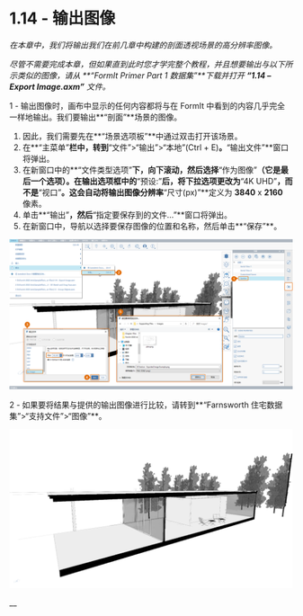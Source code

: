 # 1.14 - 输出图像

_在本章中，我们将输出我们在前几章中构建的剖面透视场景的高分辨率图像。_

_尽管不需要完成本章，但如果直到此时您才学完整个教程，并且想要输出与以下所示类似的图像，请从_ _**“FormIt Primer Part 1 数据集”**下载并打开_ _**“1.14 – Export Image.axm”**_ _文件。_

1 - 输出图像时，画布中显示的任何内容都将与在 FormIt 中看到的内容几乎完全一样地输出。我们要输出**“剖面”**场景的图像。

1. 因此，我们需要先在**“场景选项板”**中通过双击打开该场景。
2. 在**“主菜单”**栏中，转到**“文件”>“输出”>“本地”(Ctrl + E)**。**“输出文件”**窗口将弹出。
3. 在新窗口中的**“文件类型选项”**下，向下滚动，然后选择**“作为图像”**（它是最后一个选项）。在输出选项框中的**“预设:”**后，将下拉选项更改为**“4K UHD”**，而不是**“视口”**。这会自动将输出图像分辨率**“尺寸(px)”**定义为 **3840** x **2160** 像素。
4. 单击**“输出”**，然后**“指定要保存到的文件…”**窗口将弹出。
5. 在新窗口中，导航以选择要保存图像的位置和名称，然后单击**“保存”**。

![](../../.gitbook/assets/0%20%285%29.png)

2 - 如果要将结果与提供的输出图像进行比较，请转到**“Farnsworth 住宅数据集”>“支持文件”>“图像”**。

![提供了来自 Farnsworth 住宅数据集的样例输出图像。](../../.gitbook/assets/1%20%2816%29.png)

\_\_

